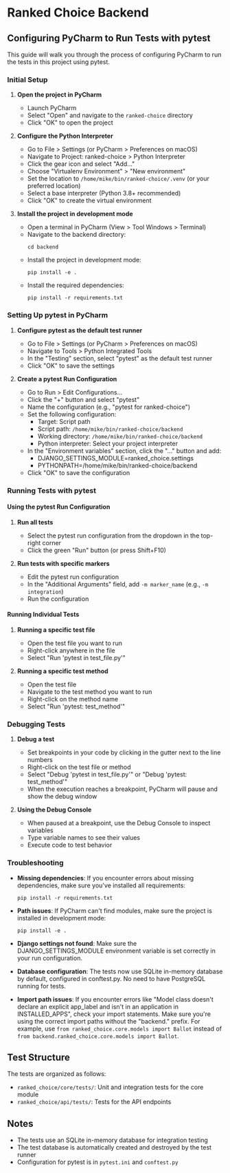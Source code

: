# Ranked Choice Backend

## Configuring PyCharm to Run Tests with pytest

This guide will walk you through the process of configuring PyCharm to run the tests in this project using pytest.

### Initial Setup

1. **Open the project in PyCharm**
   - Launch PyCharm
   - Select "Open" and navigate to the `ranked-choice` directory
   - Click "OK" to open the project

2. **Configure the Python Interpreter**
   - Go to File > Settings (or PyCharm > Preferences on macOS)
   - Navigate to Project: ranked-choice > Python Interpreter
   - Click the gear icon and select "Add..."
   - Choose "Virtualenv Environment" > "New environment"
   - Set the location to `/home/mike/bin/ranked-choice/.venv` (or your preferred location)
   - Select a base interpreter (Python 3.8+ recommended)
   - Click "OK" to create the virtual environment

3. **Install the project in development mode**
   - Open a terminal in PyCharm (View > Tool Windows > Terminal)
   - Navigate to the backend directory:
     ```
     cd backend
     ```
   - Install the project in development mode:
     ```
     pip install -e .
     ```
   - Install the required dependencies:
     ```
     pip install -r requirements.txt
     ```

### Setting Up pytest in PyCharm

1. **Configure pytest as the default test runner**
   - Go to File > Settings (or PyCharm > Preferences on macOS)
   - Navigate to Tools > Python Integrated Tools
   - In the "Testing" section, select "pytest" as the default test runner
   - Click "OK" to save the settings

2. **Create a pytest Run Configuration**
   - Go to Run > Edit Configurations...
   - Click the "+" button and select "pytest"
   - Name the configuration (e.g., "pytest for ranked-choice")
   - Set the following configuration:
     - Target: Script path
     - Script path: `/home/mike/bin/ranked-choice/backend`
     - Working directory: `/home/mike/bin/ranked-choice/backend`
     - Python interpreter: Select your project interpreter
   - In the "Environment variables" section, click the "..." button and add:
     - DJANGO_SETTINGS_MODULE=ranked_choice.settings
     - PYTHONPATH=/home/mike/bin/ranked-choice/backend
   - Click "OK" to save the configuration

### Running Tests with pytest

#### Using the pytest Run Configuration

1. **Run all tests**
   - Select the pytest run configuration from the dropdown in the top-right corner
   - Click the green "Run" button (or press Shift+F10)

2. **Run tests with specific markers**
   - Edit the pytest run configuration
   - In the "Additional Arguments" field, add `-m marker_name` (e.g., `-m integration`)
   - Run the configuration

#### Running Individual Tests

1. **Running a specific test file**
   - Open the test file you want to run
   - Right-click anywhere in the file
   - Select "Run 'pytest in test_file.py'"

2. **Running a specific test method**
   - Open the test file
   - Navigate to the test method you want to run
   - Right-click on the method name
   - Select "Run 'pytest: test_method'"

### Debugging Tests

1. **Debug a test**
   - Set breakpoints in your code by clicking in the gutter next to the line numbers
   - Right-click on the test file or method
   - Select "Debug 'pytest in test_file.py'" or "Debug 'pytest: test_method'"
   - When the execution reaches a breakpoint, PyCharm will pause and show the debug window

2. **Using the Debug Console**
   - When paused at a breakpoint, use the Debug Console to inspect variables
   - Type variable names to see their values
   - Execute code to test behavior

### Troubleshooting

- **Missing dependencies**: If you encounter errors about missing dependencies, make sure you've installed all requirements:
  ```
  pip install -r requirements.txt
  ```

- **Path issues**: If PyCharm can't find modules, make sure the project is installed in development mode:
  ```
  pip install -e .
  ```

- **Django settings not found**: Make sure the DJANGO_SETTINGS_MODULE environment variable is set correctly in your run configuration.

- **Database configuration**: The tests now use SQLite in-memory database by default, configured in conftest.py. No need to have PostgreSQL running for tests.

- **Import path issues**: If you encounter errors like "Model class doesn't declare an explicit app_label and isn't in an application in INSTALLED_APPS", check your import statements. Make sure you're using the correct import paths without the "backend." prefix. For example, use `from ranked_choice.core.models import Ballot` instead of `from backend.ranked_choice.core.models import Ballot`.

## Test Structure

The tests are organized as follows:

- `ranked_choice/core/tests/`: Unit and integration tests for the core module
- `ranked_choice/api/tests/`: Tests for the API endpoints

## Notes

- The tests use an SQLite in-memory database for integration testing
- The test database is automatically created and destroyed by the test runner
- Configuration for pytest is in `pytest.ini` and `conftest.py`
